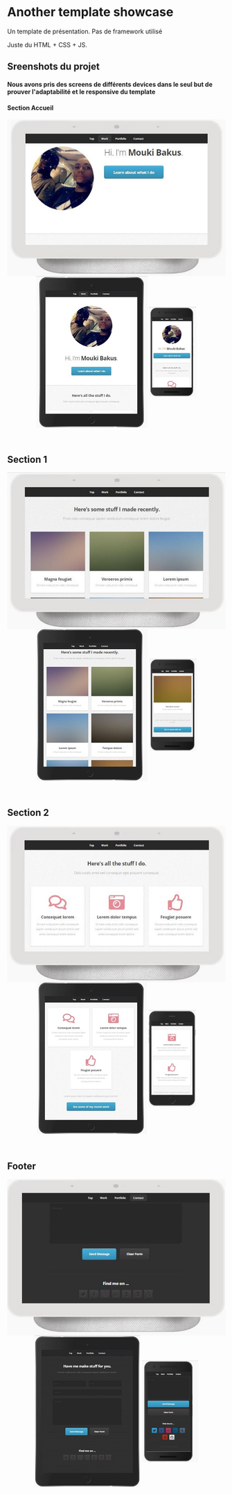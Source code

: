 
# Another template showcase
 
 Un template de présentation.
 Pas de framework utilisé
 
 Juste du HTML + CSS + JS.
 
 ## Sreenshots du projet
 #### Nous avons pris des screens de différents devices dans le seul but de prouver l'adaptabilité et le responsive du template

#### Section Accueil 
   <p align="center">
      <img align="left" src="https://github.com/alban-okoby/images_projects/blob/main/portfoliotp/lg-header.jpg" />
      <img align="center" src="https://github.com/alban-okoby/images_projects/blob/main/portfoliotp/md-header.jpg" />
      <img align="center" width="110px" src="https://github.com/alban-okoby/images_projects/blob/main/portfoliotp/m-header.jpg" />
   </p> <br>

## Section 1
<p align="center">
   <img align="left" src="https://github.com/alban-okoby/images_projects/blob/main/portfoliotp/lg-section.jpg" />
   <img align="center" src="https://github.com/alban-okoby/images_projects/blob/main/portfoliotp/md-section.jpg" />
   <img align="center" width="110px" src="https://github.com/alban-okoby/images_projects/blob/main/portfoliotp/m-section.jpg" />
</p> <br>

## Section 2
<p align="center">
   <img align="left" src="https://github.com/alban-okoby/images_projects/blob/main/portfoliotp/lg-section2.jpg" />
   <img align="center" src="https://github.com/alban-okoby/images_projects/blob/main/portfoliotp/md-section2.jpg" />
   <img align="center" width="110px" src="https://github.com/alban-okoby/images_projects/blob/main/portfoliotp/m-section2.jpg" />
</p> <br>
 
 ## Footer
<p align="center">
   <img align="left" src="https://github.com/alban-okoby/images_projects/blob/main/portfoliotp/lg-footer.jpg" />
   <img align="center" src="https://github.com/alban-okoby/images_projects/blob/main/portfoliotp/md-footer.jpg" />
   <img align="center" width="130px" src="https://github.com/alban-okoby/images_projects/blob/main/portfoliotp/m-footer.jpg" />
</p>


    

